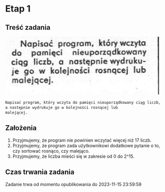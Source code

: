 # Etap 1

## Treść zadania

![alt text](https://github.com/pstankiewicz/time-machine/blob/main/etap_1/etap_1.png?raw=true)

```
Napisać program, który wczyta do pamięci nieuporządkowany ciąg liczb, a następnie wydrukuje go w kolejności rosnącej lub
malejącej.
```

## Założenia

1. Przyjmujemy, że program nie powinien wczytać więcej niż 17 liczb.
2. Przyjmujemy, że program zada użytkownikowi dodatkowe pytanie o to, czy sortować rosnąco, czy malejąco.
3. Przyjmujemy, że liczba mieści się w zakresie od 0 do 2^15.

## Czas trwania zadania

Zadanie trwa od momentu opublikowania do 2023-11-15 23:59:59

